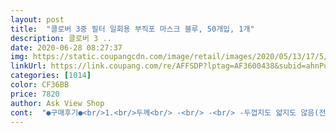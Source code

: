 ```yaml
---
layout: post 
title:  "클로버 3중 필터 일회용 부직포 마스크 블루, 50개입, 1개" 
description: 클로버 3 ..
date: 2020-06-28 08:27:37 
img: https://static.coupangcdn.com/image/retail/images/2020/05/13/17/5/ee1f42f2-7ed3-48d5-9567-5d0df06d3737.jpg 
linkUrl: https://link.coupang.com/re/AFFSDP?lptag=AF3600438&subid=ahnPublicAsk&pageKey=1574796399&itemId=2692778157&vendorItemId=70683216691&traceid=V0-113-d8fedb18342b3755 
categories: [1014] 
color: CF36BB 
price: 7820 
author: Ask View Shop 
cont:  "●구매후기●<br/>1.<br/>두께<br/> -<br/> -<br/> -두껍지도 얇지도 않음(전에 샀던제품이 워낙 얊아요<br/> -비교사진)<br/>2.<br/>색상<br/> -<br/> -<br/> -하늘색(사진은 더 진하게 나오지만)<br/>3.<br/>코지지대<br/> -<br/> -<br/> -어떤 제품은 반으로 접은다음에 착용해야<br/>4.<br/>재질<br/> -<br/> -<br/> -부드러운 편임.<br/><br/>5.<br/>냄새<br/> -<br/> -<br/> -전혀안남.<br/><br/>6.<br/>포장상태<br/> -괜찮은편임(개개포장은 아닌 한꺼번에 박스안 비닐포장이긴한데 엉킴덜하게 25개씩한덩어리로해서 하나의<br/>7.<br/>귀끈<br/> -<br/> -<br/> -다른중국산제품보다 탄력성이좋고 더 넓음(비교사진참조)<br/>kf94보다야 부족하지만 비슷한 덴탈마스크 제품군들 중에서는 비교결과 꽤 훌륭한 것 같습니다<br/>가: 냄새는 별로 없습니다.<br/><br/>개인차가 있겠으나 저같은경우 2회정도(외출횟수)사용하고 새것으로 교체하는편입니다 거의 일회용 개념이기에 적당히 사용하시면 될 것 같아요<br/>귀에 거는 고무줄도 탄성이 좋고 고정이 잘 돼서 견고하고 딱히 귀가 아프거나 사이즈문제는 없는 것 같아요<br/>그리고 바깥쪽에 끈이 달려있습니다.<br/><br/>기왕 쓰는거 여러개 쟁여놓고 상대적으로 품질이 좋은 제품을 쓰고자 찾다가 이 제품 발견했는데요<br/>나: 얇읍니다.<br/><br/>다: 끈이 가늘합니다.<br/>어떤 제품은 끈이 잘 고정되여 있지 않습니다.<br/><br/>덴탈마스크 찾으시는분들이라면 구매해보세요적극추천합니다<br/>라:포장은 다 같이 포장되여 있습니다<br/>마: 49개만 들어있습나다.<br/><br/>별 연관성은 없겠으나 치과에서 쓴다니 뭔가 더 깔끔한 것같은 기분이네요<br/>비닐에 넣은게 특징임)<br/>시대에 살고 있다니 허탄하면서도 참 기가찹니다... <br/><br/>쓰던 마스크를 이제는 외출할때 신발신듯이 필수로 써야하는<br/>얼굴이 많이 작은분들에 한해서는 좀 크게 느껴질 수도 있겠지만 일반적인 성인 남성에게는 아주 무난합니다<br/>우선 가격대가 크게 부담이 없다는게 정말 마음에 들구요<br/>우선 코에 고정하는 부분이 꽤 잘 다물어져서 안정감이 있고<br/>이 컬러의 덴탈 마스크는 원래 치과용이라고 하더라구요<br/>저도 마스크를 사려고 많은 상품평을 보고 이제품으로 결정했습니다.<br/><br/>착용감이 좋고 숨쉬기가 꽤 편하네요 여름에 특히 좋을법한 두께입니다<br/>코로나 시대에 이제는 없어서는 안될 필수품이 된 마스크네요 단순 미세먼지방지용이나 감기에 걸렸을때만<br/>코지지대역할을 하는데 이제품은 부드럽게 잘 모양을 잡을수 있음.<br/><br/>1.<br/>두께<br/> -<br/> -<br/> -두껍지도 얇지도 않음(전에 샀던제품이 워낙 얊아요<br/> -비교사진)<br/>2.<br/>색상<br/> -<br/> -<br/> -하늘색(사진은 더 진하게 나오지만)<br/>3.<br/>코지지대<br/> -<br/> -<br/> -어떤 제품은 반으로 접은다음에 착용해야<br/>4.<br/>재질<br/> -<br/> -<br/> -부드러운 편임.<br/><br/>5.<br/>냄새<br/> -<br/> -<br/> -전혀안남.<br/><br/>6.<br/>포장상태<br/> -괜찮은편임(개개포장은 아닌 한꺼번에 박스안 비닐포장이긴한데 엉킴덜하게 25개씩한덩어리로해서 하나의<br/>7.<br/>귀끈<br/> -<br/> -<br/> -다른중국산제품보다 탄력성이좋고 더 넓음(비교사진참조)<br/>kf94보다야 부족하지만 비슷한 덴탈마스크 제품군들 중에서는 비교결과 꽤 훌륭한 것 같습니다<br/>가: 냄새는 별로 없습니다.<br/><br/>개인차가 있겠으나 저같은경우 2회정도(외출횟수)사용하고 새것으로 교체하는편입니다 거의 일회용 개념이기에 적당히 사용하시면 될 것 같아요<br/>귀에 거는 고무줄도 탄성이 좋고 고정이 잘 돼서 견고하고 딱히 귀가 아프거나 사이즈문제는 없는 것 같아요<br/>그리고 바깥쪽에 끈이 달려있습니다.<br/><br/>기왕 쓰는거 여러개 쟁여놓고 상대적으로 품질이 좋은 제품을 쓰고자 찾다가 이 제품 발견했는데요<br/>나: 얇읍니다.<br/><br/>다: 끈이 가늘합니다.<br/>어떤 제품은 끈이 잘 고정되여 있지 않습니다.<br/><br/>덴탈마스크 찾으시는분들이라면 구매해보세요적극추천합니다<br/>라:포장은 다 같이 포장되여 있습니다<br/>마: 49개만 들어있습나다.<br/><br/>별 연관성은 없겠으나 치과에서 쓴다니 뭔가 더 깔끔한 것같은 기분이네요<br/>비닐에 넣은게 특징임)<br/>시대에 살고 있다니 허탄하면서도 참 기가찹니다... <br/><br/>쓰던 마스크를 이제는 외출할때 신발신듯이 필수로 써야하는<br/>얼굴이 많이 작은분들에 한해서는 좀 크게 느껴질 수도 있겠지만 일반적인 성인 남성에게는 아주 무난합니다<br/>우선 가격대가 크게 부담이 없다는게 정말 마음에 들구요<br/>우선 코에 고정하는 부분이 꽤 잘 다물어져서 안정감이 있고<br/>이 컬러의 덴탈 마스크는 원래 치과용이라고 하더라구요<br/>저도 마스크를 사려고 많은 상품평을 보고 이제품으로 결정했습니다.<br/><br/>착용감이 좋고 숨쉬기가 꽤 편하네요 여름에 특히 좋을법한 두께입니다<br/>코로나 시대에 이제는 없어서는 안될 필수품이 된 마스크네요 단순 미세먼지방지용이나 감기에 걸렸을때만<br/>코지지대역할을 하는데 이제품은 부드럽게 잘 모양을 잡을수 있음.<br/><br/>" 
---
```

